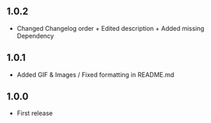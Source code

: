 ## 1.0.2

- Changed Changelog order + Edited description + Added missing Dependency

## 1.0.1

- Added GIF & Images / Fixed formatting in README.md

## 1.0.0

- First release